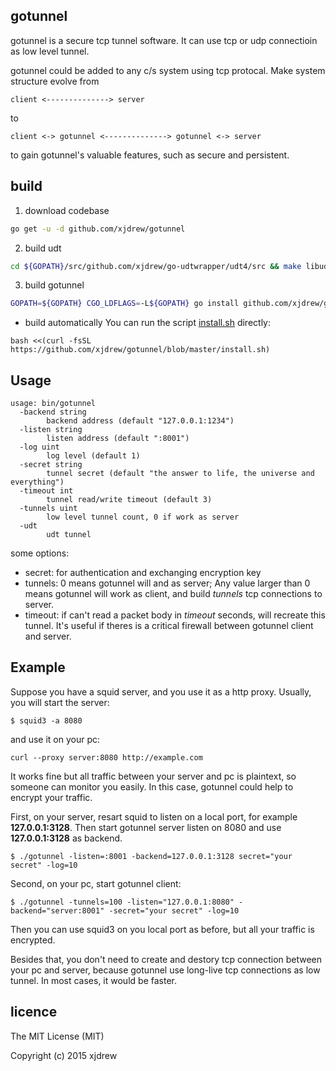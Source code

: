 ## gotunnel
gotunnel is a secure tcp tunnel software. It can use tcp or udp connectioin as low level tunnel.

gotunnel could be added to any c/s system using tcp protocal. Make system structure evolve from
```
client <--------------> server
```
to
```
client <-> gotunnel <--------------> gotunnel <-> server
```
to gain gotunnel's valuable features, such as secure and persistent. 

## build

1. download codebase
```bash
go get -u -d github.com/xjdrew/gotunnel
```
2. build udt
```bash
cd ${GOPATH}/src/github.com/xjdrew/go-udtwrapper/udt4/src && make libudt.a && cp libudt.a ${GOPATH}
```
3. build gotunnel
```bash
GOPATH=${GOPATH} CGO_LDFLAGS=-L${GOPATH} go install github.com/xjdrew/gotunnel
```

* build automatically
You can run the script [install.sh](https://github.com/xjdrew/gotunnel/blob/master/install.sh) directly:
```
bash <<(curl -fsSL https://github.com/xjdrew/gotunnel/blob/master/install.sh)
```

## Usage

```
usage: bin/gotunnel
  -backend string
        backend address (default "127.0.0.1:1234")
  -listen string
        listen address (default ":8001")
  -log uint
        log level (default 1)
  -secret string
        tunnel secret (default "the answer to life, the universe and everything")
  -timeout int
        tunnel read/write timeout (default 3)
  -tunnels uint
        low level tunnel count, 0 if work as server
  -udt
        udt tunnel
```

some options:
* secret: for authentication and exchanging encryption key
* tunnels: 0 means gotunnel will and as server; Any value larger than 0 means gotunnel will work as client, and build *tunnels* tcp connections to server.
* timeout: if can't read a packet body in *timeout* seconds, will recreate this tunnel. It's useful if theres is a critical firewall between gotunnel client and server.


## Example
Suppose you have a squid server, and you use it as a http proxy. Usually, you will start the server:
```
$ squid3 -a 8080
```
and use it on your pc:
```
curl --proxy server:8080 http://example.com
```
It works fine but all traffic between your server and pc is plaintext, so someone can monitor you easily. In this case, gotunnel could help to encrypt your traffic.

First, on your server, resart squid to listen on a local port, for example **127.0.0.1:3128**. Then start gotunnel server listen on 8080 and use **127.0.0.1:3128** as backend.
```
$ ./gotunnel -listen=:8001 -backend=127.0.0.1:3128 secret="your secret" -log=10 
```
Second, on your pc, start gotunnel client:
```
$ ./gotunnel -tunnels=100 -listen="127.0.0.1:8080" -backend="server:8001" -secret="your secret" -log=10 
```

Then you can use squid3 on you local port as before, but all your traffic is encrypted. 

Besides that, you don't need to create and destory tcp connection between your pc and server, because gotunnel use long-live tcp connections as low tunnel. In most cases, it would be faster.

## licence
The MIT License (MIT)

Copyright (c) 2015 xjdrew

